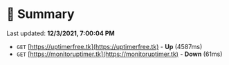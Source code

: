 # 📖 Summary
Last updated: **12/3/2021, 7:00:04 PM**

- `GET` [https://uptimerfree.tk](https://uptimerfree.tk) - **Up** (4587ms)
- `GET` [https://monitoruptimer.tk](https://monitoruptimer.tk) - **Down** (61ms)
